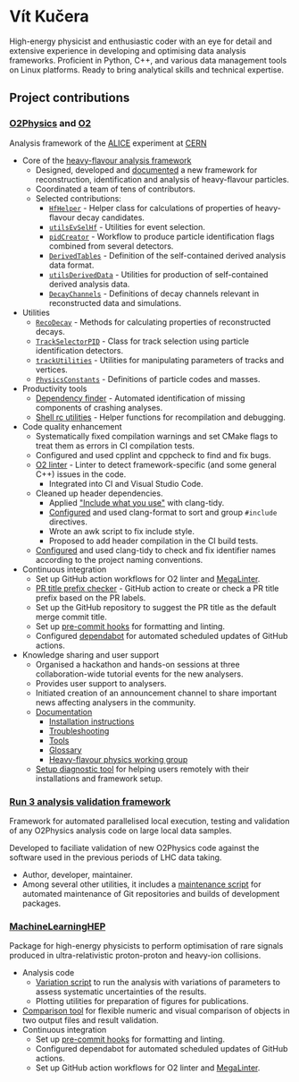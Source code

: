 # Vít Kučera

High-energy physicist and enthusiastic coder with an eye for detail and extensive experience in developing and optimising data analysis frameworks.
Proficient in Python, C++, and various data management tools on Linux platforms.
Ready to bring analytical skills and technical expertise.

## Project contributions

### [O2Physics](https://github.com/AliceO2Group/O2Physics) and [O2](https://github.com/AliceO2Group/AliceO2)

Analysis framework of the [ALICE](https://alice-collaboration.web.cern.ch/) experiment at [CERN](https://home.cern/)

- Core of the [heavy-flavour analysis framework](https://github.com/AliceO2Group/O2Physics/tree/master/PWGHF)
  - Designed, developed and [documented](https://aliceo2group.github.io/analysis-framework/docs/advanced-specifics/pwghf.html) a new framework for reconstruction, identification and analysis of heavy-flavour particles.
  - Coordinated a team of tens of contributors.
  - Selected contributions:
    - [`HfHelper`](https://github.com/AliceO2Group/O2Physics/blob/master/PWGHF/Core/HfHelper.h) - Helper class for calculations of properties of heavy-flavour decay candidates.
    - [`utilsEvSelHf`](https://github.com/AliceO2Group/O2Physics/blob/master/PWGHF/Utils/utilsEvSelHf.h) - Utilities for event selection.
    - [`pidCreator`](https://github.com/AliceO2Group/O2Physics/blob/master/PWGHF/TableProducer/pidCreator.cxx) - Workflow to produce particle identification flags combined from several detectors.
    - [`DerivedTables`](https://github.com/AliceO2Group/O2Physics/blob/master/PWGHF/DataModel/DerivedTables.h) - Definition of the self-contained derived analysis data format.
    - [`utilsDerivedData`](https://github.com/AliceO2Group/O2Physics/blob/master/PWGHF/Utils/utilsDerivedData.h) - Utilities for production of self-contained derived analysis data.
    - [`DecayChannels`](https://github.com/AliceO2Group/O2Physics/blob/master/PWGHF/Core/DecayChannels.h) - Definitions of decay channels relevant in reconstructed data and simulations.
- Utilities
  - [`RecoDecay`](https://github.com/AliceO2Group/O2Physics/blob/master/Common/Core/RecoDecay.h) - Methods for calculating properties of reconstructed decays.
  - [`TrackSelectorPID`](https://github.com/AliceO2Group/O2Physics/blob/master/Common/Core/TrackSelectorPID.h) - Class for track selection using particle identification detectors.
  - [`trackUtilities`](https://github.com/AliceO2Group/O2Physics/blob/master/Common/Core/trackUtilities.h) - Utilities for manipulating parameters of tracks and vertices.
  - [`PhysicsConstants`](https://github.com/AliceO2Group/AliceO2/blob/dev/Common/Constants/include/CommonConstants/PhysicsConstants.h) - Definitions of particle codes and masses.
- Productivity tools
  - [Dependency finder](https://aliceo2group.github.io/analysis-framework/docs/tools/dependencyFinder.html) - Automated identification of missing components of crashing analyses.
  - [Shell rc utilities](https://aliceo2group.github.io/analysis-framework/docs/tools/#shell-rc-utilities) - Helper functions for recompilation and debugging.
- Code quality enhancement
  - Systematically fixed compilation warnings and set CMake flags to treat them as errors in CI compilation tests.
  - Configured and used cpplint and cppcheck to find and fix bugs.
  - [O2 linter](https://aliceo2group.github.io/analysis-framework/docs/tools/o2linter.html) - Linter to detect framework-specific (and some general C++) issues in the code.
    - Integrated into CI and Visual Studio Code.
  - Cleaned up header dependencies.
    - Applied ["Include what you use"](https://include-what-you-use.org/) with clang-tidy.
    - [Configured](https://github.com/AliceO2Group/O2Physics/pull/11448) and used clang-format to sort and group `#include` directives.
    - Wrote an awk script to fix include style.
    - Proposed to add header compilation in the CI build tests.
  - [Configured](https://github.com/AliceO2Group/O2Physics/pull/11616) and used clang-tidy to check and fix identifier names according to the project naming conventions.
- Continuous integration
  - Set up GitHub action workflows for O2 linter and [MegaLinter](https://megalinter.io/).
  - [PR title prefix checker](https://github.com/AliceO2Group/O2Physics/blob/master/.github/workflows/labeler.yml) - GitHub action to create or check a PR title prefix based on the PR labels.
  - Set up the GitHub repository to suggest the PR title as the default merge commit title.
  - Set up [pre-commit hooks](https://github.com/AliceO2Group/O2Physics/blob/master/.pre-commit-config.yaml) for formatting and linting.
  - Configured [dependabot](https://github.com/AliceO2Group/O2Physics/blob/master/.github/dependabot.yml) for automated scheduled updates of GitHub actions.
- Knowledge sharing and user support
  - Organised a hackathon and hands-on sessions at three collaboration-wide tutorial events for the new analysers.
  - Provides user support to analysers.
  - Initiated creation of an announcement channel to share important news affecting analysers in the community.
  - [Documentation](https://aliceo2group.github.io/analysis-framework/)
    - [Installation instructions](https://aliceo2group.github.io/analysis-framework/docs/gettingstarted/installing.html)
    - [Troubleshooting](https://aliceo2group.github.io/analysis-framework/docs/troubleshooting/)
    - [Tools](https://aliceo2group.github.io/analysis-framework/docs/tools/)
    - [Glossary](https://aliceo2group.github.io/analysis-framework/docs/glossary/)
    - [Heavy-flavour physics working group](https://aliceo2group.github.io/analysis-framework/docs/advanced-specifics/pwghf.html)
  - [Setup diagnostic tool](https://aliceo2group.github.io/analysis-framework/docs/tools/#setup-diagnostic-tool) for helping users remotely with their installations and framework setup.

### [Run 3 analysis validation framework](https://github.com/AliceO2Group/Run3AnalysisValidation)

Framework for automated parallelised local execution, testing and validation of any O2Physics analysis code on large local data samples.

Developed to faciliate validation of new O2Physics code against the software used in the previous periods of LHC data taking.

- Author, developer, maintainer.
- Among several other utilities, it includes a [maintenance script](https://github.com/AliceO2Group/Run3AnalysisValidation?tab=readme-ov-file#keep-your-repositories-and-installations-up-to-date-and-clean) for automated maintenance of Git repositories and builds of development packages.

### [MachineLearningHEP](https://github.com/alisw/MachineLearningHEP)

Package for high-energy physicists to perform optimisation of rare signals produced in ultra-relativistic proton-proton and heavy-ion collisions.

- Analysis code
  - [Variation script](https://github.com/alisw/MachineLearningHEP/blob/run3/machine_learning_hep/do_variations.py) to run the analysis with variations of parameters to assess systematic uncertainties of the results.
  - Plotting utilities for preparation of figures for publications.
- [Comparison tool](https://github.com/alisw/MachineLearningHEP/blob/run3/machine_learning_hep/utils/compare_root_files.py) for flexible numeric and visual comparison of objects in two output files and result validation.
- Continuous integration
  - Set up [pre-commit hooks](https://github.com/alisw/MachineLearningHEP/blob/run3/.pre-commit-config.yaml) for formatting and linting.
  - Configured dependabot for automated scheduled updates of GitHub actions.
  - Set up GitHub action workflows for O2 linter and [MegaLinter](https://megalinter.io/).
